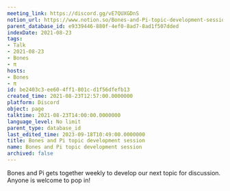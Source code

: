 ```yaml
---
meeting_link: https://discord.gg/vE7QUXGDnS
notion_url: https://www.notion.so/Bones-and-Pi-topic-development-session-be2403c3ee604ff1801cd1f56dfefb13
parent_database_id: e9339446-880f-4ef0-8ad7-8ad1f507dded
indexDate: 2021-08-23
tags:
- Talk
- 2021-08-23
- Bones
- π
hosts:
- Bones
- π
id: be2403c3-ee60-4ff1-801c-d1f56dfefb13
created_time: 2021-08-23T12:57:00.0000000
platform: Discord
object: page
talktime: 2021-08-23T14:00:00.0000000
language_level: No limit
parent_type: database_id
last_edited_time: 2023-09-18T10:49:00.0000000
title: Bones and Pi topic development session
name: Bones and Pi topic development session
archived: false
---
```


Bones and Pi gets together weekly to develop our next topic for discussion.
Anyone is welcome to pop in!










